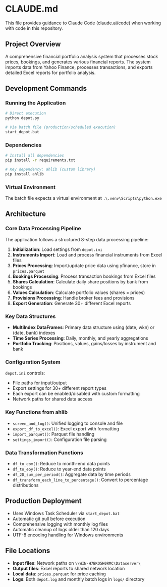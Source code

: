 # CLAUDE.md

This file provides guidance to Claude Code (claude.ai/code) when working with code in this repository.

## Project Overview
A comprehensive financial portfolio analysis system that processes stock prices, bookings, and generates various financial reports. The system imports data from Yahoo Finance, processes transactions, and exports detailed Excel reports for portfolio analysis.

## Development Commands

### Running the Application
```bash
# Direct execution
python depot.py

# Via batch file (production/scheduled execution)
start_depot.bat
```

### Dependencies
```bash
# Install all dependencies
pip install -r requirements.txt

# Key dependency: ahlib (custom library)
pip install ahlib
```

### Virtual Environment
The batch file expects a virtual environment at `.\.venv\Scripts\python.exe`

## Architecture

### Core Data Processing Pipeline
The application follows a structured 8-step data processing pipeline:

1. **Initialization**: Load settings from `depot.ini`
2. **Instruments Import**: Load and process financial instruments from Excel files
3. **Prices Processing**: Import/update price data using yfinance, store in `prices.parquet`
4. **Bookings Processing**: Process transaction bookings from Excel files
5. **Shares Calculation**: Calculate daily share positions by bank from bookings
6. **Values Calculation**: Calculate portfolio values (shares × prices)
7. **Provisions Processing**: Handle broker fees and provisions
8. **Export Generation**: Generate 30+ different Excel reports

### Key Data Structures
- **MultiIndex DataFrames**: Primary data structure using (date, wkn) or (date, bank) indexes
- **Time Series Processing**: Daily, monthly, and yearly aggregations
- **Portfolio Tracking**: Positions, values, gains/losses by instrument and bank

### Configuration System
`depot.ini` controls:
- File paths for input/output
- Export settings for 30+ different report types
- Each export can be enabled/disabled with custom formatting
- Network paths for shared data access

### Key Functions from ahlib
- `screen_and_log()`: Unified logging to console and file
- `export_df_to_excel()`: Excel export with formatting
- `import_parquet()`: Parquet file handling
- `settings_import()`: Configuration file parsing

### Data Transformation Functions
- `df_to_eom()`: Reduce to month-end data points
- `df_to_eoy()`: Reduce to year-end data points
- `df_2D_sum_per_period()`: Aggregate data by time periods
- `df_transform_each_line_to_percentage()`: Convert to percentage distributions

## Production Deployment
- Uses Windows Task Scheduler via `start_depot.bat`
- Automatic git pull before execution
- Comprehensive logging with monthly log files
- Automatic cleanup of logs older than 120 days
- UTF-8 encoding handling for Windows environments

## File Locations
- **Input files**: Network paths on `\\WIN-H7BKO5H0RMC\Dataserver\`
- **Output files**: Excel reports to shared network location
- **Local data**: `prices.parquet` for price caching
- **Logs**: Both `depot.log` and monthly batch logs in `logs/` directory